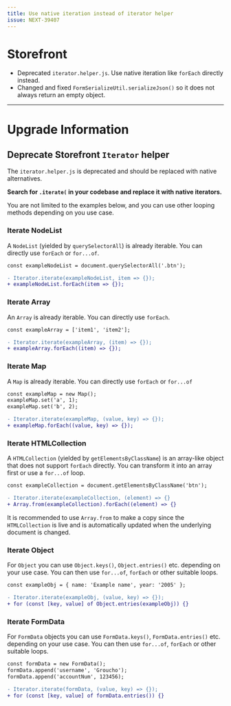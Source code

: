 ```yaml
---
title: Use native iteration instead of iterator helper
issue: NEXT-39407
---
```

# Storefront
* Deprecated `iterator.helper.js`. Use native iteration like `forEach` directly instead.
* Changed and fixed `FormSerializeUtil.serializeJson()` so it does not always return an empty object. 
___
# Upgrade Information
## Deprecate Storefront `Iterator` helper

The `iterator.helper.js` is deprecated and should be replaced with native alternatives.

**Search for `.iterate(` in your codebase and replace it with native iterators.**

You are not limited to the examples below, and you can use other looping methods depending on you use case.

### Iterate NodeList

A `NodeList` (yielded by `querySelectorAll`) is already iterable. You can directly use `forEach` or `for...of`.

```diff
const exampleNodeList = document.querySelectorAll('.btn');

- Iterator.iterate(exampleNodeList, item => {});
+ exampleNodeList.forEach(item => {});
```

### Iterate Array

An `Array` is already iterable. You can directly use `forEach`.

```diff
const exampleArray = ['item1', 'item2'];

- Iterator.iterate(exampleArray, (item) => {});
+ exampleArray.forEach((item) => {});
```

### Iterate Map

A `Map` is already iterable. You can directly use `forEach` or `for...of`

```diff
const exampleMap = new Map();
exampleMap.set('a', 1);
exampleMap.set('b', 2);

- Iterator.iterate(exampleMap, (value, key) => {});
+ exampleMap.forEach((value, key) => {});
```

### Iterate HTMLCollection

A `HTMLCollection` (yielded by `getElementsByClassName`) is an array-like object that does not support `forEach` directly.
You can transform it into an array first or use a `for...of` loop.

```diff
const exampleCollection = document.getElementsByClassName('btn');

- Iterator.iterate(exampleCollection, (element) => {}
+ Array.from(exampleCollection).forEach((element) => {}
```

It is recommended to use `Array.from` to make a copy since the `HTMLCollection` is live and is automatically updated when the underlying document is changed.

### Iterate Object

For `Object` you can use `Object.keys()`, `Object.entries()` etc. depending on your use case. You can then use `for...of`, `forEach` or other suitable loops.

```diff
const exampleObj = { name: 'Example name', year: '2005' };

- Iterator.iterate(exampleObj, (value, key) => {});
+ for (const [key, value] of Object.entries(exampleObj)) {}
```

### Iterate FormData

For `FormData` objects you can use `FormData.keys()`, `FormData.entries()` etc. depending on your use case. You can then use `for...of`, `forEach` or other suitable loops.

```diff
const formData = new FormData();
formData.append('username', 'Groucho');
formData.append('accountNum', 123456);

- Iterator.iterate(formData, (value, key) => {});
+ for (const [key, value] of formData.entries()) {}
```